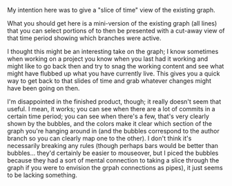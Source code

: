 My intention here was to give a "slice of time" view of the existing graph.

What you should get here is a mini-version of the existing graph (all lines) that you can select portions of to then be presented with a cut-away view of that time period showing which branches were active.

I thought this might be an interesting take on the graph; I know sometimes when working on a project you know when you last had it working and might like to go back then and try to snag the working content and see what might have flubbed up what you have currently live.  This gives you a quick way to get back to that slides of time and grab whatever changes might have been going on then.

I'm disappointed in the finished product, though; it really doesn't seem that useful.  I mean, it works; you can see when there are a lot of commits in a certain time period; you can see when there's a few, that's very clearly shown by the bubbles, and the colors make it clear which section of the graph you're hanging around in (and the bubbles correspond to the author branch so you can clearly map one to the other).  I don't think it's necessarily breaking any rules (though perhaps bars would be better than bubbles... they'd certainly be easier to mouseover, but I piced the bubbles because they had a sort of mental connection to taking a slice through the graph if you were to envision the grpah connections as pipes), it just seems to be lacking something.



